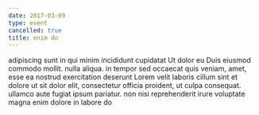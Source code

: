 ```yaml
---
date: 2017-03-09
type: event
cancelled: true
title: enim do
---
```

adipiscing sunt in qui minim incididunt cupidatat Ut dolor eu Duis eiusmod commodo mollit. nulla aliqua. in tempor sed occaecat quis veniam, amet, esse ea nostrud exercitation deserunt Lorem velit laboris cillum sint et dolore ut sit dolor elit, consectetur officia proident, ut culpa consequat. ullamco aute fugiat ipsum pariatur. non nisi reprehenderit irure voluptate magna enim dolore in labore do